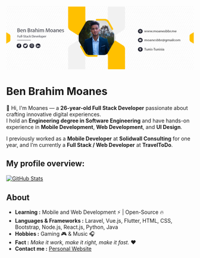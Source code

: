 ![Design and Development](https://github.com/Moanesbbr/Moanesbbr/blob/main/git%20poster.png)

# Ben Brahim Moanes
👋 Hi, I'm Moanes — a **26-year-old Full Stack Developer** passionate about crafting innovative digital experiences.  
I hold an **Engineering degree in Software Engineering** and have hands-on experience in **Mobile Development**, **Web Development**, and **UI Design**.  

I previously worked as a **Mobile Developer** at **Solidwall Consulting** for one year, and I’m currently a **Full Stack / Web Developer** at **TravelToDo**.  

## My profile overview:

<a href="https://github.com/Moanesbbr">
<img align="center" src="https://github-readme-stats.vercel.app/api?username=Moanesbbr&show_icons=true&theme=light&line_height=27" alt="GitHub Stats"/>
</a>

## About
-  **Learning :** Mobile and Web Development ⚡ | Open-Source 🔥  
-  **Languages & Frameworks :** Laravel, Vue.js, Flutter, HTML, CSS, Bootstrap, Node.js, React.js, Python, Java  
-  **Hobbies :** Gaming 🎮 & Music 🎧  
-  **Fact :** *Make it work, make it right, make it fast.* ❤️  
-  **Contact me :** [Personal Website](//www.moanesbbr.me/)
